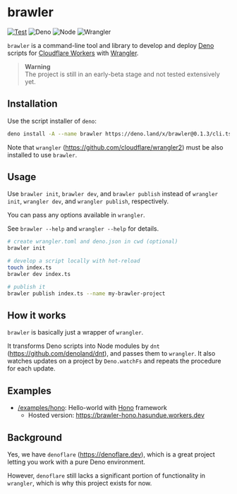 # brawler

<!-- deno-fmt-ignore-start -->

[![Test](https://github.com/hasundue/brawler/actions/workflows/test.yml/badge.svg)](https://github.com/hasundue/brawler/actions/workflows/test.yml)
![Deno](https://img.shields.io/badge/Deno-v1.32.2-blue?logo=deno) <!-- @denopendabot denoland/deno -->
![Node](https://img.shields.io/badge/Node-v19.8.1-blue?logo=node) <!-- @denopendabot nodejs/node -->
![Wrangler](https://img.shields.io/badge/Wrangler-2.13.0-blue?logo=cloudflare) <!-- @denopendabot cloudflare/wrangler2 -->

`brawler` is a command-line tool and library to develop and deploy
[Deno](https://deno.land) scripts for
[Cloudflare Workers](https://workers.cloudflare.com) with
[Wrangler](https://developers.cloudflare.com/workers/wrangler/get-started).

<!-- deno-fmt-ignore-end -->

> **Warning**\
> The project is still in an early-beta stage and not tested extensively yet.

## Installation

Use the script installer of `deno`:

```sh
deno install -A --name brawler https://deno.land/x/brawler@0.1.3/cli.ts
```

Note that `wrangler` (https://github.com/cloudflare/wrangler2) must be also
installed to use `brawler`.

## Usage

Use `brawler init`, `brawler dev`, and `brawler publish` instead of
`wrangler init`, `wrangler dev`, and `wrangler publish`, respectively.

You can pass any options available in `wrangler`.

See `brawler --help` and `wrangler --help` for details.

```sh
# create wrangler.toml and deno.json in cwd (optional)
brawler init

# develop a script locally with hot-reload
touch index.ts
brawler dev index.ts

# publish it
brawler publish index.ts --name my-brawler-project
```

## How it works

`brawler` is basically just a wrapper of `wrangler`.

It transforms Deno scripts into Node modules by `dnt`
(https://github.com/denoland/dnt), and passes them to `wrangler`. It also
watches updates on a project by `Deno.watchFs` and repeats the procedure for
each update.

## Examples

- [/examples/hono](/examples/hono): Hello-world with
  [Hono](https://github.com/honojs/hono) framework
  - Hosted version: https://brawler-hono.hasundue.workers.dev

## Background

Yes, we have `denoflare` (https://denoflare.dev), which is a great project
letting you work with a pure Deno environment.

However, `denoflare` still lacks a significant portion of functionality in
`wrangler`, which is why this project exists for now.
